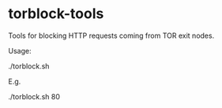 torblock-tools
==============

Tools for blocking HTTP requests coming from TOR exit nodes.


Usage:

./torblock.sh <port>

E.g.

./torblock.sh 80


